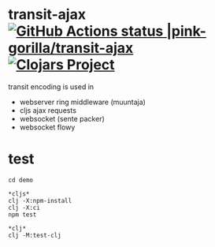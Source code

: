 # transit-ajax [![GitHub Actions status |pink-gorilla/transit-ajax](https://github.com/pink-gorilla/transit-ajax/workflows/CI/badge.svg)](https://github.com/pink-gorilla/transit-ajax/actions?workflow=CI)[![Clojars Project](https://img.shields.io/clojars/v/org.pinkgorilla/transit-ajax.svg)](https://clojars.org/org.pinkgorilla/transit-ajax)


transit encoding is used in
 - webserver ring middleware (muuntaja)
 - cljs ajax requests
 - websocket (sente packer)
 - websocket flowy
 
# test

```
cd demo

*cljs*
clj -X:npm-install
clj -X:ci
npm test

*clj*
clj -M:test-clj
```
